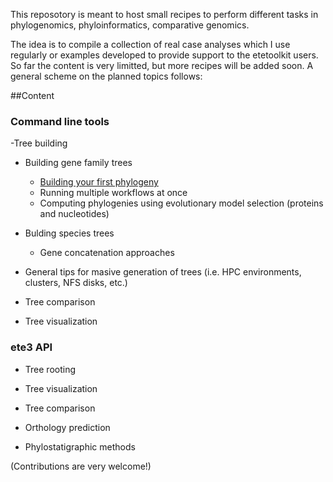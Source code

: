 This reposotory is meant to host small recipes to perform different tasks in phylogenomics, phyloinformatics, comparative genomics.  

The idea is to compile a collection of real case analyses which I use regularly
or examples developed to provide support to the etetoolkit users. So far
the content is very limitted, but more recipes will be added soon. A general scheme on
the planned topics follows:



##Content
### Command line tools

-Tree building
 - Building gene family trees
   - [Building your first phylogeny](recipes/ete_build_basics.ipynb)
   - Running multiple workflows at once
   - Computing phylogenies using evolutionary model selection (proteins and nucleotides)
 - Bulding species trees 
   - Gene concatenation approaches
 - General tips for masive generation of trees (i.e. HPC environments, clusters, NFS disks, etc.)

- Tree comparison

- Tree visualization

### ete3 API 

- Tree rooting

- Tree visualization

- Tree comparison

- Orthology prediction

- Phylostatigraphic methods


(Contributions are very welcome!)